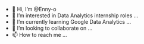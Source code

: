 - 👋 Hi, I’m @Enny-o
- 👀 I’m interested in Data Analytics internship roles ...
- 🌱 I’m currently learning Google Data Analytics ...
- 💞️ I’m looking to collaborate on ...
- 📫 How to reach me ...

<!---
Enny-o/Enny-o is a ✨ special ✨ repository because its `README.md` (this file) appears on your GitHub profile.
You can click the Preview link to take a look at your changes.
--->

